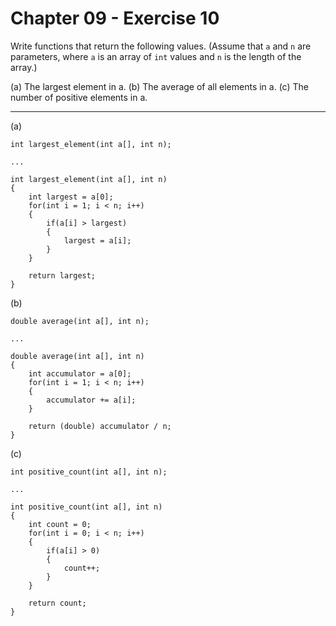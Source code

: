 # Chapter 09 - Exercise 10

Write functions that return the following values. (Assume that `a` and `n` are parameters, where `a` is an array of `int` values and `n` is the length of the array.)

(a) The largest element in a.
(b) The average of all elements in a.
(c) The number of positive elements in a.

---

(a)
```
int largest_element(int a[], int n);

...

int largest_element(int a[], int n)
{
    int largest = a[0];
    for(int i = 1; i < n; i++)
    {
        if(a[i] > largest)
        {
            largest = a[i];
        }
    }

    return largest;
}
```

(b)
```
double average(int a[], int n);

...

double average(int a[], int n)
{
    int accumulator = a[0];
    for(int i = 1; i < n; i++)
    {
        accumulator += a[i];
    }
    
    return (double) accumulator / n;
}
```

(c)
```
int positive_count(int a[], int n);

...

int positive_count(int a[], int n)
{
    int count = 0;
    for(int i = 0; i < n; i++)
    {
        if(a[i] > 0)
        {
            count++;
        }
    }

    return count;
}
```
